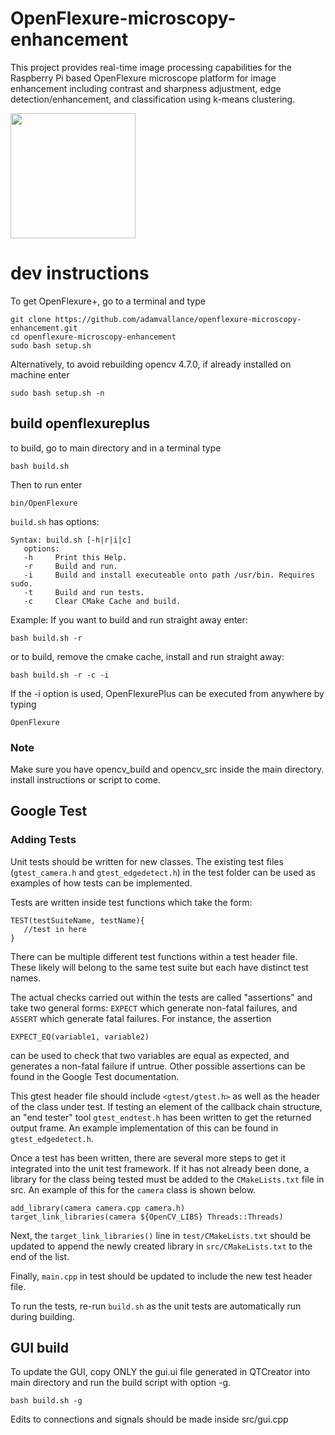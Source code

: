 # OpenFlexure-microscopy-enhancement
This project provides real-time image processing capabilities for the Raspberry Pi based OpenFlexure microscope platform for image enhancement including contrast and sharpness adjustment, edge detection/enhancement, and classification using k-means clustering.

<img src="https://openflexure.org/assets/ofm-photos/v7_side_view_crop.jpg" width="200" />

# dev instructions
To get OpenFlexure+, go to a terminal and type
```
git clone https://github.com/adamvallance/openflexure-microscopy-enhancement.git
cd openflexure-microscopy-enhancement
sudo bash setup.sh
```
Alternatively, to avoid rebuilding opencv 4.7.0, if already installed on machine enter
```
sudo bash setup.sh -n
```


## build openflexureplus
to build, go to main directory and in a terminal type 
```
bash build.sh
```
Then to run enter
```
bin/OpenFlexure
```

```build.sh``` has options:
```
Syntax: build.sh [-h|r|i|c]
   options:
   -h     Print this Help.
   -r     Build and run.
   -i     Build and install executeable onto path /usr/bin. Requires sudo.
   -t     Build and run tests.
   -c     Clear CMake Cache and build.
```

Example: If you want to build and run straight away enter:
```
bash build.sh -r 
```
or to build, remove the cmake cache, install and run straight away:
```
bash build.sh -r -c -i
```
If the -i option is used, OpenFlexurePlus can be executed from anywhere by typing 
```
OpenFlexure
```

### Note
Make sure you have opencv_build and opencv_src inside the main directory. install instructions or script to come. 

## Google Test

<!-- ### Installation
It is necessary to also install Google Test, as unit tests are run when building.
To install, run the following commands:
```
sudo apt-get install libgtest-dev
cd /usr/src/gtest
sudo cmake CMakeLists.txt
sudo make
sudo cp *.a /usr/lib
```
These commands to be added to setup script. -->

### Adding Tests

Unit tests should be written for new classes. The existing test files (```gtest_camera.h``` and ```gtest_edgedetect.h```) in the test folder can be used as examples of how tests can be implemented.

Tests are written inside test functions which take the form:
```
TEST(testSuiteName, testName){
   //test in here
}
```
There can be multiple different test functions within a test header file. These likely will belong to the same test suite but each have distinct test names. 

The actual checks carried out within the tests are called "assertions" and take two general forms: ```EXPECT``` which generate non-fatal failures, and ```ASSERT``` which generate fatal failures. For instance, the assertion
```
EXPECT_EQ(variable1, variable2)
```
can be used to check that two variables are equal as expected, and generates a non-fatal failure if untrue. Other possible assertions can be found in the Google Test documentation.

This gtest header file should include ```<gtest/gtest.h>``` as well as the header of the class under test. If testing an element of the callback chain structure, an "end tester" tool ```gtest_endtest.h``` has been written to get the returned output frame. An example implementation of this can be found in ```gtest_edgedetect.h```.

Once a test has been written, there are several more steps to get it integrated into the unit test framework. If it has not already been done, a library for the class being tested must be added to the ```CMakeLists.txt``` file in src. An example of this for the ```camera``` class is shown below.
```
add_library(camera camera.cpp camera.h)
target_link_libraries(camera ${OpenCV_LIBS} Threads::Threads)
```
Next, the ```target_link_libraries()``` line in ```test/CMakeLists.txt``` should be updated to append the newly created library in ```src/CMakeLists.txt``` to the end of the list. 

Finally, ```main.cpp``` in test should be updated to include the new test header file.

To run the tests, re-run ```build.sh``` as the unit tests are automatically run during building.

## GUI build
To update the GUI, copy ONLY the gui.ui file generated in QTCreator into  main directory and run the build script with option -g.
```
bash build.sh -g
```
Edits to connections and signals should be made inside src/gui.cpp